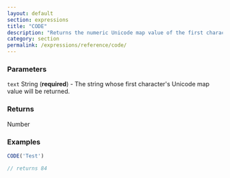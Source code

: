 ```yaml
---
layout: default
section: expressions
title: "CODE"
description: "Returns the numeric Unicode map value of the first character in the string provided."
category: section
permalink: /expressions/reference/code/
---
```


### Parameters

`text` String (__required__) - The string whose first character's Unicode map value will be returned.

### Returns

Number

### Examples

```js
CODE('Test')

// returns 84
```